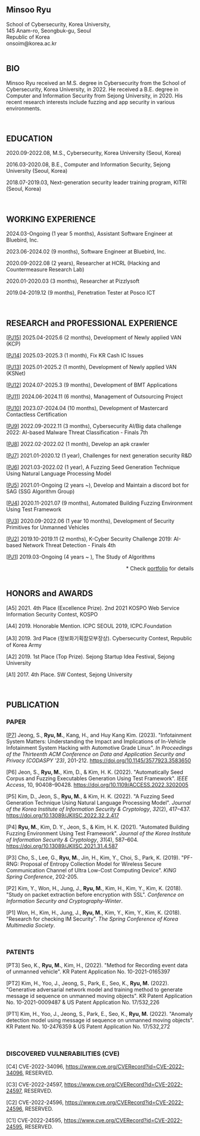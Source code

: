 <div style="text-align: left">
    <h2>
        Minsoo Ryu
    </h2>
    School of Cybersecurity, Korea University,<br>
    145 Anam-ro, Seongbuk-gu, Seoul<br>
    Republic of Korea<br>
    onsoim@korea.ac.kr<br>
</div>

<br>

## BIO

Minsoo Ryu received an M.S. degree in Cybersecurity from the School of Cybersecurity, Korea University, in 2022. He received a B.E. degree in Computer and Information Security from Sejong University, in 2020. His recent research interests include fuzzing and app security in various environments.

<br>

## EDUCATION

2020.09-2022.08, M.S., Cybersecurity, Korea University (Seoul, Korea)

2016.03-2020.08, B.E., Computer and Information Security, Sejong University (Seoul, Korea)

2018.07-2019.03, Next-generation security leader training program, KITRI (Seoul, Korea)

<br>

## WORKING EXPERIENCE

2024.03-Ongoing (1 year 5 months), Assistant Software Engineer at Bluebird, Inc.

2023.06-2024.02 (9 months), Software Engineer at Bluebird, Inc.

2020.09-2022.08 (2 years), Researcher at HCRL (Hacking and Countermeasure Research Lab)

2020.01-2020.03 (3 months), Researcher at Pizzlysoft

2019.04-2019.12 (9 months), Penetration Tester at Posco ICT

<br>

## RESEARCH and PROFESSIONAL EXPERIENCE<!-- (SELECTED) -->

[[PJ15](./res/projects/pj15/pj15.md)] 2025.04-2025.6 (2 months), Development of Newly applied VAN (KCP)

[[PJ14](./res/projects/pj14/pj14.md)] 2025.03-2025.3 (1 month), Fix KR Cash IC Issues

[[PJ13](./res/projects/pj13/pj13.md)] 2025.01-2025.2 (1 month), Development of Newly applied VAN (KSNet)

[[PJ12](./res/projects/pj12/pj12.md)] 2024.07-2025.3 (9 months), Development of BMT Applications

[[PJ11](./res/projects/pj11/pj11.md)] 2024.06-2024.11 (6 months), Management of Outsourcing Project

[[PJ10](./res/projects/pj10/pj10.md)] 2023.07-2024.04 (10 months), Development of Mastercard Contactless Certification

[[PJ9](./res/projects/pj09/pj09.md)] 2022.09-2022.11 (3 months), Cybersecurity AI/Big data challenge 2022: AI-based Malware Threat Classification - Finals 7th

[[PJ8](./res/projects/pj08/pj08.md)] 2022.02-2022.02 (1 month), Develop an apk crawler

[[PJ7](./res/projects/pj07/pj07.md)] 2021.01-2020.12 (1 year), Challenges for next generation security R&D

[[PJ6](./res/projects/pj06/pj06.md)] 2021.03-2022.02 (1 year), A Fuzzing Seed Generation Technique Using Natural Language Processing Model

[[PJ5](./res/projects/pj05/pj05.md)] 2021.01-Ongoing (2 years ~), Develop and Maintain a discord bot for SAG (SSG Algorithm Group)

[[PJ4](./res/projects/pj04/pj04.md)] 2020.11-2021.07 (9 months), Automated Building Fuzzing Environment Using Test Framework

[[PJ3](./res/projects/pj03/pj03.md)] 2020.09-2022.06 (1 year 10 months), Development of Security Primitives for Unmanned Vehicles

[[PJ2](./res/projects/pj02/pj02.md)] 2019.10-2019.11 (2 months), K-Cyber Security Challenge 2019: AI-based Network Threat Detection - Finals 4th

[[PJ1](./res/projects/pj01/pj01.md)] 2019.03-Ongoing (4 years ~ ), The Study of Algorithms

<div style="text-align: right">
    * Check <a href="https://onsoim.notion.site/80ab8146fff94083906fa344cd7f9959">portfolio</a> for details 
</div>

<br>

## HONORS and AWARDS

<!-- 년도, 상이름, 수역 기관 -->

[A5] 2021. 4th Place (Excellence Prize). 2nd 2021 KOSPO Web Service Information Security Contest, KOSPO

[A4] 2019. Honorable Mention. ICPC SEOUL 2019, ICPC.Foundation

[A3] 2019. 3rd Place (정보화기획참모부장상). Cybersecurity Contest, Republic of Korea Army

[A2] 2019. 1st Place (Top Prize). Sejong Startup Idea Festival, Sejong University

[A1] 2017. 4th Place. SW Contest, Sejong University

<br>

## PUBLICATION

### PAPER

<!-- APA style -->

[[P7](./res/papers/p7.pdf)] Jeong, S., **Ryu, M.**, Kang, H., and Huy Kang Kim. (2023). "Infotainment System Matters: Understanding the Impact and Implications of In-Vehicle Infotainment System Hacking with Automotive Grade Linux". *In Proceedings of the Thirteenth ACM Conference on Data and Application Security and Privacy (CODASPY '23)*, 201-212. https://doi.org/10.1145/3577923.3583650

[P6] Jeon, S., **Ryu, M.**, Kim, D., & Kim, H. K. (2022). "Automatically Seed Corpus and Fuzzing Executables Generation Using Test Framework". *IEEE Access*, 10, 90408–90428. https://doi.org/10.1109/ACCESS.2022.3202005

[P5] Kim, D., Jeon, S., **Ryu, M.**, & Kim, H. K. (2022). "A Fuzzing Seed Generation Technique Using Natural Language Processing Model". *Journal of the Korea Institute of Information Security & Cryptology*, *32*(2), 417–437. https://doi.org/10.13089/JKIISC.2022.32.2.417

[P4] **Ryu, M.**, Kim, D. Y., Jeon, S., & Kim, H. K. (2021). "Automated Building Fuzzing Environment Using Test Framework". *Journal of the Korea Institute of Information Security & Cryptology*, *31*(4), 587–604. https://doi.org/10.13089/JKIISC.2021.31.4.587

[P3] Cho, S., Lee, G., **Ryu, M.**, Jin, H., Kim, Y., Choi, S., Park, K. (2019). "PF-RNG: Proposal of Entropy Collection Model for Wireless Secure Communication Channel of Ultra Low-Cost Computing Device". *KING Spring Conference*, 202-205.

[P2] Kim, Y., Won, H., Jung, J., **Ryu, M.**, Kim, H., Kim, Y., Kim, K. (2018). "Study on packet extraction before encryption with SSL". *Conference on Information Security and Cryptography-Winter*.

[P1] Won, H., Kim, H., Jung, J., **Ryu, M.**, Kim, Y., Kim, Y., Kim, K. (2018). "Research for checking IM Security". *The Spring Conference of Korea Multimedia Society*.

<br>

### PATENTS

<!-- 발명자. (특허연도). 특허명. 특허라이센스 -->

[PT3] Seo, K., **Ryu, M.**, Kim, H., (2022). "Method for Recording event data of unmanned vehicle". KR Patent Application No. 10-2021-0165397

[PT2] Kim, H., Yoo, J., Jeong, S., Park, E., Seo, K., **Ryu, M.** (2022). "Generative adversarial network model and training method to generate message id sequence on unmanned moving objects". KR Patent Application No. 10-2021-0009487 & US Patent Application No. 17/532,226

[PT1] Kim, H., Yoo, J., Jeong, S., Park, E., Seo, K., **Ryu, M.** (2022). "Anomaly detection model using message id sequence on unmanned moving objects". KR Patent No. 10-2476359 & US Patent Application No. 17/532,272

<br>

### DISCOVERED VULNERABILITIES (CVE)

[C4] CVE-2022-34096, https://www.cve.org/CVERecord?id=CVE-2022-34096, RESERVED.

[C3] CVE-2022-24597, https://www.cve.org/CVERecord?id=CVE-2022-24597, RESERVED.

[C2] CVE-2022-24596, https://www.cve.org/CVERecord?id=CVE-2022-24596, RESERVED.

[C1] CVE-2022-24595, https://www.cve.org/CVERecord?id=CVE-2022-24595, RESERVED.
